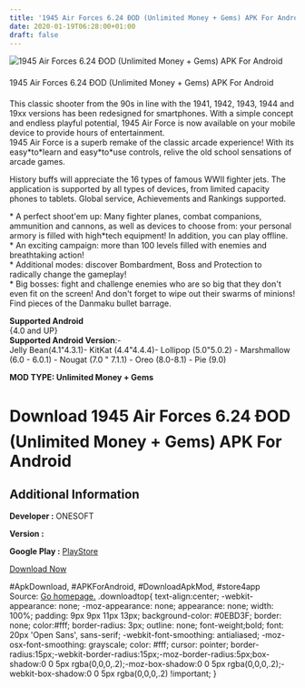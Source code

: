 ```yaml
---
title: '1945 Air Forces 6.24 ÐOD (Unlimited Money + Gems) APK For Android'
date: 2020-01-19T06:28:00+01:00
draft: false
---
```


![1945 Air Forces 6.24 ÐOD (Unlimited Money + Gems) APK For Android](https://i0.wp.com/apkhome.net/wp-content/uploads/2020/01/1945-Air-Forces-6.24-ÐOD-Unlimited-Money-Gems.png "1945 Air Forces 6.24 ÐOD (Unlimited Money + Gems) APK For Android")

  

1945 Air Forces 6.24 ÐOD (Unlimited Money + Gems) APK For Android

This classic shooter from the 90s in line with the 1941, 1942, 1943, 1944 and 19xx versions has been redesigned for smartphones. With a simple concept and endless playful potential, 1945 Air Force is now available on your mobile device to provide hours of entertainment.  
1945 Air Force is a superb remake of the classic arcade experience! With its easy\*to\*learn and easy\*to\*use controls, relive the old school sensations of arcade games.

History buffs will appreciate the 16 types of famous WWII fighter jets. The application is supported by all types of devices, from limited capacity phones to tablets. Global service, Achievements and Rankings supported.

\* A perfect shoot'em up: Many fighter planes, combat companions, ammunition and cannons, as well as devices to choose from: your personal armory is filled with high\*tech equipment! In addition, you can play offline.  
\* An exciting campaign: more than 100 levels filled with enemies and breathtaking action!  
\* Additional modes: discover Bombardment, Boss and Protection to radically change the gameplay!  
\* Big bosses: fight and challenge enemies who are so big that they don't even fit on the screen! And don't forget to wipe out their swarms of minions! Find pieces of the Danmaku bullet barrage.

**Supported Android**  
{4.0 and UP}  
**Supported Android Version**:-  
Jelly Bean(4.1"4.3.1)- KitKat (4.4"4.4.4)- Lollipop (5.0"5.0.2) - Marshmallow (6.0 - 6.0.1) - Nougat (7.0 " 7.1.1) - Oreo (8.0-8.1) - Pie (9.0)

**MOD TYPE: Unlimited Money + Gems**

Download 1945 Air Forces 6.24 ÐOD (Unlimited Money + Gems) APK For Android
===========================================================================

Additional Information
----------------------

**Developer :** ONESOFT

**Version :**

**Google Play :** [PlayStore](https://play.google.com/store/apps/details?id=com.os.airforce)

  

[Download Now](https://store4app.co/post/1945-air-forces-6-24-od-unlimited-money-gems-apk-for-android_1579283170)

  
#ApkDownload, #APKForAndroid, #DownloadApkMod, #store4app  
Source: [Go homepage.](https://store4app.co/post/1945-air-forces-6-24-od-unlimited-money-gems-apk-for-android_1579283170) .downloadtop{ text-align:center; -webkit-appearance: none; -moz-appearance: none; appearance: none; width: 100%; padding: 9px 9px 11px 13px; background-color: #0EBD3F; border: none; color:#fff; border-radius: 3px; outline: none; font-weight;bold; font: 20px 'Open Sans', sans-serif; -webkit-font-smoothing: antialiased; -moz-osx-font-smoothing: grayscale; color: #fff; cursor: pointer; border-radius:15px;-webkit-border-radius:15px;-moz-border-radius:5px;box-shadow:0 0 5px rgba(0,0,0,.2);-moz-box-shadow:0 0 5px rgba(0,0,0,.2);-webkit-box-shadow:0 0 5px rgba(0,0,0,.2) !important; }